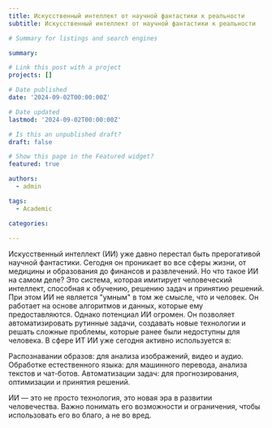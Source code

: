 ```yaml
---
title: Искусственный интеллект от научной фантастики к реальности
subtitle: Искусственный интеллект от научной фантастики к реальности

# Summary for listings and search engines

summary:

# Link this post with a project
projects: []

# Date published
date: '2024-09-02T00:00:00Z'

# Date updated
lastmod: '2024-09-02T00:00:00Z'

# Is this an unpublished draft?
draft: false

# Show this page in the Featured widget?
featured: true

authors:
  - admin

tags:
  - Academic

categories:
  
---
```



Искусственный интеллект (ИИ) уже давно перестал быть прерогативой научной фантастики. Сегодня он проникает во все сферы жизни, от медицины и образования до финансов и развлечений. 
Но что такое ИИ на самом деле? Это система, которая имитирует человеческий интеллект, способная к обучению, решению задач и принятию решений. При этом ИИ не является "умным" в том же смысле, что и человек. Он работает на основе алгоритмов и данных, которые ему предоставляются.
Однако потенциал ИИ огромен. Он позволяет автоматизировать рутинные задачи, создавать новые технологии и решать сложные проблемы, которые ранее были недоступны для человека. 
В сфере ИТ ИИ уже сегодня активно используется в:

Распознавании образов: для анализа изображений, видео и аудио.
Обработке естественного языка: для машинного перевода, анализа текстов и чат-ботов.
Автоматизации задач: для прогнозирования, оптимизации и принятия решений. 

ИИ — это не просто технология, это новая эра в развитии человечества. Важно понимать его возможности и ограничения, чтобы использовать его во благо, а не во вред. 

